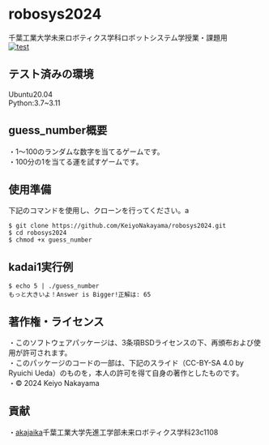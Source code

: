 # robosys2024
千葉工業大学未来ロボティクス学科ロボットシステム学授業・課題用  
[![test](https://github.com/KeiyoNakayama/robosys2024/actions/workflows/test.yml/badge.svg)](https://github.com/KeiyoNakayama/robosys2024/actions/workflows/test.yml)
## テスト済みの環境
Ubuntu20.04  
Python:3.7~3.11
## guess_number概要
・1～100のランダムな数字を当てるゲームです。  
・100分の1を当てる運を試すゲームです。
## 使用準備
下記のコマンドを使用し、クローンを行ってください。a
```shell
$ git clone https://github.com/KeiyoNakayama/robosys2024.git
$ cd robosys2024
$ chmod +x guess_number
```
## kadai1実行例
```shell
$ echo 5 | ./guess_number
もっと大きいよ！Answer is Bigger!正解は: 65
```

## 著作権・ライセンス
・このソフトウェアパッケージは、3条項BSDライセンスの下、再頒布および使用が許可されます。  
・このパッケージのコードの一部は、下記のスライド（CC-BY-SA 4.0 by Ryuichi Ueda）のものを，本人の許可を得て自身の著作としたものです。  
・© 2024 Keiyo Nakayama
## 貢献
・[akajaika](https://github.com/akajaika)千葉工業大学先進工学部未来ロボティクス学科23c1108
